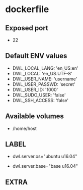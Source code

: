 # dockerfile

## Exposed port

- 22
## Default ENV values

- DWL_LOCAL_LANG: 'en_US:en'
- DWL_LOCAL: 'en_US.UTF-8'
- DWL_USER_NAME: 'username'
- DWL_USER_PASSWD: 'secret'
- DWL_USER_ID: '1000'
- DWL_SUDO_USER: 'false'
- DWL_SSH_ACCESS: 'false'
## Available volumes

- /home/host
## LABEL

- dwl.server.os="ubuntu u16.04"

- dwl.server.base="base u16.04"

## EXTRA


